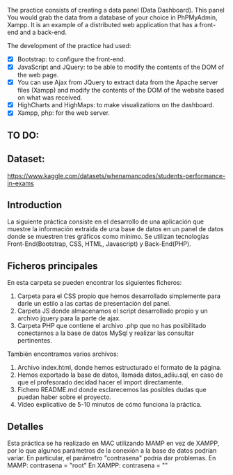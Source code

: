 
The practice consists of creating a data panel (Data Dashboard). This panel
You would grab the data from a database of your choice in PhPMyAdmin, Xampp. It is an example of
a distributed web application that has a front-end and a back-end.

The development of the practice had used:

- [X] Bootstrap: to configure the front-end.
- [X] JavaScript and JQuery: to be able to modify the contents of the DOM of the web page.
- [X] You can use Ajax from JQuery to extract data from the Apache server files (Xampp) and modify the contents of the DOM of the website based on what was received.
- [X] HighCharts and HighMaps: to make visualizations on the dashboard.
- [X] Xampp, php: for the web server.

## TO DO:



## Dataset:

https://www.kaggle.com/datasets/whenamancodes/students-performance-in-exams

## Introduction

La siguiente práctica consiste en el desarrollo de una aplicación que muestre la información extraida de una base de datos en un panel de datos donde se muestren tres gráficos como mínimo. Se utilizan tecnologías Front-End(Bootstrap, CSS, HTML, Javascript) y Back-End(PHP).

## Ficheros principales

En esta carpeta se pueden encontrar los siguientes ficheros:

1. Carpeta para el CSS propio que hemos desarrollado simplemente para darle un estilo a las cartas de presentación del panel.
2. Carpeta JS donde almacenamos el script desarrollado propio y un archivo jquery para la parte de ajax.
3. Carpeta PHP que contiene el archivo .php que no has posibilitado conectarnos a la base de datos MySql y realizar las consultar pertinentes.

También encontramos varios archivos:

1. Archivo index.html, donde hemos estructurado el formato de la página.
2. Hemos exportado la base de datos, llamada datos_adiiu.sql, en caso de que el profesorado decidad hacer el import directamente.
3. Fichero README.md donde esclarecemos las posibles dudas que puedan haber sobre el proyecto.
4. Vídeo explicativo de 5-10 minutos de cómo funciona la práctica.

## Detalles

Esta práctica se ha realizado en MAC utilizando MAMP en vez de XAMPP, por lo que algunos parámetros de la conexión a la base de datos podrían varíar.
En particular, el parámetro "contrasena" podría dar problemas.
En MAMP: contrasena = "root"
En XAMPP: contrasena = ""
